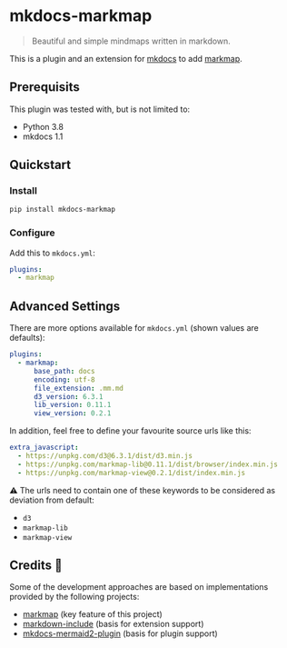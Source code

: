# mkdocs-markmap

> Beautiful and simple mindmaps written in markdown.

This is a plugin and an extension for [mkdocs](https://github.com/mkdocs/mkdocs/) to add [markmap](https://github.com/gera2ld/markmap).

## Prerequisits

This plugin was tested with, but is not limited to:

* Python 3.8
* mkdocs 1.1

## Quickstart

### Install

```bash
pip install mkdocs-markmap
```

### Configure

Add this to `mkdocs.yml`:

```yaml
plugins:
  - markmap
```

## Advanced Settings

There are more options available for `mkdocs.yml` (shown values are defaults):

```yaml
plugins:
  - markmap:
      base_path: docs
      encoding: utf-8
      file_extension: .mm.md
      d3_version: 6.3.1
      lib_version: 0.11.1
      view_version: 0.2.1
```

In addition, feel free to define your favourite source urls like this:

```yaml
extra_javascript:
  - https://unpkg.com/d3@6.3.1/dist/d3.min.js
  - https://unpkg.com/markmap-lib@0.11.1/dist/browser/index.min.js
  - https://unpkg.com/markmap-view@0.2.1/dist/index.min.js
```

:warning: The urls need to contain one of these keywords to be considered as deviation from default:

* `d3`
* `markmap-lib`
* `markmap-view`

## Credits :clap:

Some of the development approaches are based on implementations provided by the following projects:

* [markmap](https://github.com/gera2ld/markmap) (key feature of this project)
* [markdown-include](https://github.com/cmacmackin/markdown-include) (basis for extension support)
* [mkdocs-mermaid2-plugin](https://github.com/fralau/mkdocs-mermaid2-plugin) (basis for plugin support)
